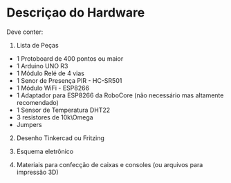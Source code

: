 # Descriçao do Hardware

Deve conter:

1) Lista de Peças

* 1 Protoboard de 400 pontos ou maior
* 1 Arduino UNO R3
* 1 Módulo Relé de 4 vias
* 1 Senor de Presença PIR - HC-SR501
* 1 Módulo WiFi - ESP8266
* 1 Adaptador para ESP8266 da RoboCore (não necessário mas altamente recomendado)
* 1 Sensor de Temperatura DHT22
* 3 resistores de 10k\Omega
* Jumpers

2) Desenho Tinkercad ou Fritzing

3) Esquema eletrônico

4) Materiais para confecção de caixas e consoles (ou arquivos para impressão 3D)
